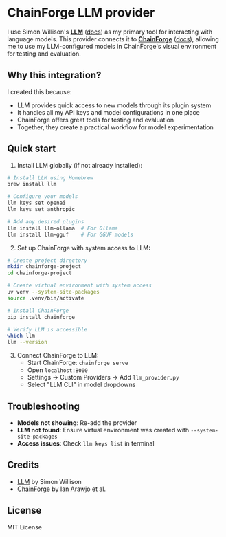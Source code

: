 # ChainForge LLM provider

I use Simon Willison's **[LLM](https://github.com/simonw/llm)** ([docs](https://llm.datasette.io/)) as my primary tool for interacting with language models. This provider connects it to **[ChainForge](https://github.com/ianarawjo/ChainForge)** ([docs](https://www.chainforge.ai/docs/)), allowing me to use my LLM-configured models in ChainForge's visual environment for testing and evaluation.

## Why this integration?

I created this because:
- LLM provides quick access to new models through its plugin system
- It handles all my API keys and model configurations in one place
- ChainForge offers great tools for testing and evaluation
- Together, they create a practical workflow for model experimentation

## Quick start

1. Install LLM globally (if not already installed):
```bash
# Install LLM using Homebrew
brew install llm

# Configure your models
llm keys set openai
llm keys set anthropic

# Add any desired plugins
llm install llm-ollama  # For Ollama
llm install llm-gguf    # For GGUF models
```

2. Set up ChainForge with system access to LLM:
```bash
# Create project directory
mkdir chainforge-project
cd chainforge-project

# Create virtual environment with system access
uv venv --system-site-packages
source .venv/bin/activate

# Install ChainForge
pip install chainforge

# Verify LLM is accessible
which llm
llm --version
```

3. Connect ChainForge to LLM:
   - Start ChainForge: `chainforge serve`
   - Open `localhost:8000`
   - Settings → Custom Providers → Add `llm_provider.py`
   - Select "LLM CLI" in model dropdowns

## Troubleshooting

- **Models not showing**: Re-add the provider
- **LLM not found**: Ensure virtual environment was created with `--system-site-packages`
- **Access issues**: Check `llm keys list` in terminal

## Credits

- [LLM](https://github.com/simonw/llm) by Simon Willison
- [ChainForge](https://github.com/ianarawjo/ChainForge) by Ian Arawjo et al.

## License

MIT License
